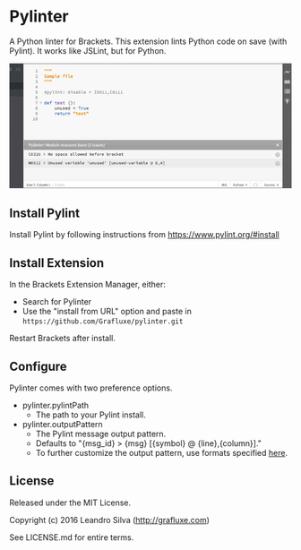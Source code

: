 # Pylinter

A Python linter for Brackets. This extension lints Python code on save (with Pylint). It works like JSLint, but for Python.

![Screenshot](./screenshot.jpg)

## Install Pylint

Install Pylint by following instructions from <https://www.pylint.org/#install>

## Install Extension

In the Brackets Extension Manager, either:

- Search for Pylinter
- Use the "install from URL" option and paste in `https://github.com/Grafluxe/pylinter.git`

Restart Brackets after install.

## Configure

Pylinter comes with two preference options.

- pylinter.pylintPath
    - The path to your Pylint install.
- pylinter.outputPattern
    - The Pylint message output pattern.
    - Defaults to "{msg_id} > {msg} [{symbol} @ {line},{column}]."
    - To further customize the output pattern, use formats specified [here](https://pylint.readthedocs.io/en/latest/user_guide/output.html).

## License

Released under the MIT License.

Copyright (c) 2016 Leandro Silva (http://grafluxe.com)

See LICENSE.md for entire terms.
